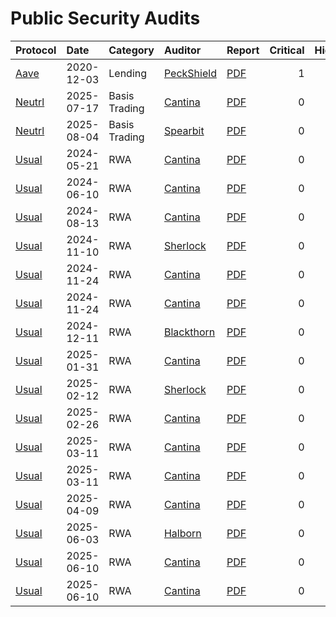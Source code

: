 # Public Security Audits

| Protocol         | Date       | Category      | Auditor                  | Report                              | Critical | High | Medium |
| :--------------- | :--------- | :------------ | :----------------------- | :---------------------------------- | -------: | ---: | -----: |
| [Aave][Aave]     | 2020-12-03 | Lending       | [PeckShield][PeckShield] | [PDF](/aave/aave-2020-12-03.pdf)         |        1 |    2 |      6 |
| [Neutrl][Neutrl] | 2025-07-17 | Basis Trading | [Cantina][Cantina]       | [PDF](/neutrl/neutrl-2025-07-17.pdf)       |        0 |    0 |      1 |
| [Neutrl][Neutrl] | 2025-08-04 | Basis Trading | [Spearbit][Spearbit]     | [PDF](/neutrl/neutrl-2025-08-04.pdf)       |        0 |    0 |      1 |
| [Usual][Usual]   | 2024-05-21 | RWA           | [Cantina][Cantina]       | [PDF](/usual/usual-2024-05-21.pdf)        |        0 |    1 |      6 |
| [Usual][Usual]   | 2024-06-10 | RWA           | [Cantina][Cantina]       | [PDF](/usual/usual-2024-06-10.pdf)        |        0 |    0 |      5 |
| [Usual][Usual]   | 2024-08-13 | RWA           | [Cantina][Cantina]       | [PDF](/usual/usual-2024-08-13.pdf)        |        0 |    0 |      3 |
| [Usual][Usual]   | 2024-11-10 | RWA           | [Sherlock][Sherlock]     | [PDF](/usual/usual-2024-11-10.pdf)        |        0 |    2 |      0 |
| [Usual][Usual]   | 2024-11-24 | RWA           | [Cantina][Cantina]       | [PDF](/usual/usual-2024-11-24-phase1.pdf) |        0 |    0 |      1 |
| [Usual][Usual]   | 2024-11-24 | RWA           | [Cantina][Cantina]       | [PDF](/usual/usual-2024-11-24-phase2.pdf) |        0 |    1 |      5 |
| [Usual][Usual]   | 2024-12-11 | RWA           | [Blackthorn][Blackthorn] | [PDF](/usual/usual-2024-12-11.pdf)        |        0 |    0 |      1 |
| [Usual][Usual]   | 2025-01-31 | RWA           | [Cantina][Cantina]       | [PDF](/usual/usual-2025-01-31.pdf)        |        0 |    0 |      1 |
| [Usual][Usual]   | 2025-02-12 | RWA           | [Sherlock][Sherlock]     | [PDF](/usual/usual-2025-02-12.pdf)        |        0 |    0 |      1 |
| [Usual][Usual]   | 2025-02-26 | RWA           | [Cantina][Cantina]       | [PDF](/usual/usual-2025-02-26.pdf)        |        0 |    2 |      2 |
| [Usual][Usual]   | 2025-03-11 | RWA           | [Cantina][Cantina]       | [PDF](/usual/usual-2025-03-11.pdf)        |        0 |    1 |      1 |
| [Usual][Usual]   | 2025-03-11 | RWA           | [Cantina][Cantina]       | [PDF](/usual/usual-2025-03-11-02.pdf)     |        0 |    2 |      6 |
| [Usual][Usual]   | 2025-04-09 | RWA           | [Cantina][Cantina]       | [PDF](/usual/usual-2025-04-09.pdf)        |        0 |    0 |      3 |
| [Usual][Usual]   | 2025-06-03 | RWA           | [Halborn][Halborn]       | [PDF](/usual/usual-2025-06-03.pdf)        |        0 |    1 |      0 |
| [Usual][Usual]   | 2025-06-10 | RWA           | [Cantina][Cantina]       | [PDF](/usual/usual-2025-06-10-01.pdf)     |        0 |    0 |      2 |
| [Usual][Usual]   | 2025-06-10 | RWA           | [Cantina][Cantina]       | [PDF](/usual/usual-2025-06-10-02.pdf)     |        0 |    0 |      2 |

<!-- PROTOCOLS -->

[Aave]: https://defillama.com/protocol/aave
[Usual]: https://defillama.com/protocol/usual
[Neutrl]: https://www.neutrl.fi/

<!-- AUDITORS -->

[Cantina]: https://cantina.xyz/
[Spearbit]: https://cantina.xyz/solutions/spearbit
[PeckShield]: https://peckshield.com/
[Sherlock]: https://sherlock.xyz/
[Blackthorn]: https://www.blackthorn.xyz/
[Halborn]: http://halborn.com/
